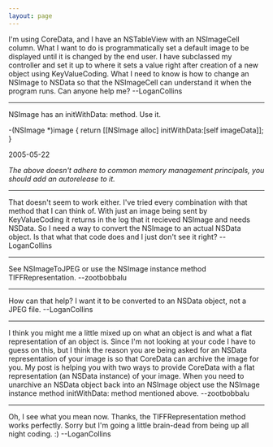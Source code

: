 ```yaml
---
layout: page
---
```


I'm using CoreData, and I have an NSTableView with an NSImageCell column. What I want to do is programmatically set a default image to be displayed until it is changed by the end user. I have subclassed my controller and set it up to where it sets a value right after creation of a new object using KeyValueCoding. What I need to know is how to change an NSImage to NSData so that the NSImageCell can understand it when the program runs. Can anyone help me? --LoganCollins

---- 

NSImage has an initWithData: method.  Use it.

    
-(NSImage *)image
{
    return [[NSImage alloc] initWithData:[self imageData]];
}


2005-05-22

*The above doesn't adhere to common memory management principals, you should add an autorelease to it.*

----

That doesn't seem to work either. I've tried every combination with that method that I can think of. With just an image being sent by KeyValueCoding it returns in the log that it recieved NSImage and needs NSData. So I need a way to convert the NSImage to an actual NSData object. Is that what that code does and I just don't see it right? --LoganCollins


----

See NSImageToJPEG or use the NSImage instance method TIFFRepresentation. --zootbobbalu

----

How can that help? I want it to be converted to an NSData object, not a JPEG file. --LoganCollins

----

I think you might me a little mixed up on what an object is and what a flat representation of an object is. Since I'm not looking at your code I have to guess on this, but I think the reason you are being asked for an NSData representation of your image is so that CoreData can archive the image for you. My post is helping you with two ways to provide CoreData with a flat representation (an NSData instance) of your image. When you need to unarchive an NSData object back into an NSImage object use the NSImage instance method     initWithData: method mentioned above. --zootbobbalu

----

Oh, I see what you mean now. Thanks, the TIFFRepresentation method works perfectly. Sorry but I'm going a little brain-dead from being up all night coding. :) --LoganCollins
